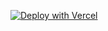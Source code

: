 [![Deploy with Vercel](https://vercel.com/button)](https://vercel.com/import/project?template=https://github.com/JimYang322/Li)